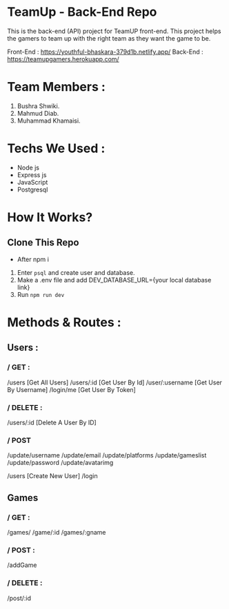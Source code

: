 # TeamUp - Back-End Repo

This is the back-end (API) project for TeamUP front-end. This project helps the gamers to team up with the right team as they want the game to be.

Front-End : https://youthful-bhaskara-379d1b.netlify.app/
Back-End : https://teamupgamers.herokuapp.com/

# Team Members :

1. Bushra Shwiki.
2. Mahmud Diab.
3. Muhammad Khamaisi.

# Techs We Used :

- Node js
- Express js
- JavaScript
- Postgresql

# How It Works?

## Clone This Repo

- After npm i

1. Enter `psql` and create user and database.
2. Make a .env file and add DEV_DATABASE_URL={your local database link}
3. Run `npm run dev`

# Methods & Routes :

## Users :

### / GET :

/users [Get All Users]
/users/:id [Get User By Id]
/user/:username [Get User By Username]
/login/me [Get User By Token]

### / DELETE :

/users/:id [Delete A User By ID]

### / POST

/update/username
/update/email
/update/platforms
/update/gameslist
/update/password
/update/avatarimg

/users [Create New User]
/login

## Games

### / GET :

/games/
/game/:id
/games/:gname

### / POST :

/addGame

### / DELETE :

/post/:id
